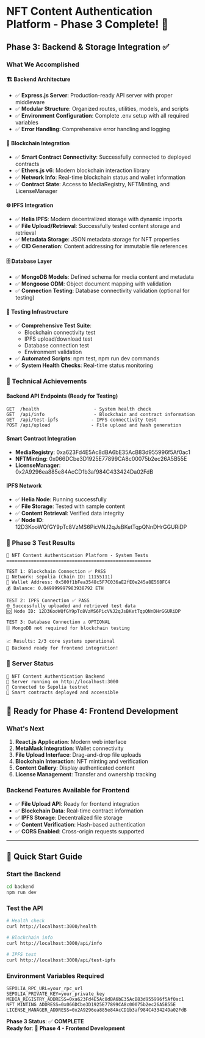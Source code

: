 # NFT Content Authentication Platform - Phase 3 Complete! 🎉

## Phase 3: Backend & Storage Integration ✅

### What We Accomplished

#### 🏗️ Backend Architecture
- ✅ **Express.js Server**: Production-ready API server with proper middleware
- ✅ **Modular Structure**: Organized routes, utilities, models, and scripts
- ✅ **Environment Configuration**: Complete .env setup with all required variables
- ✅ **Error Handling**: Comprehensive error handling and logging

#### 🔗 Blockchain Integration
- ✅ **Smart Contract Connectivity**: Successfully connected to deployed contracts
- ✅ **Ethers.js v6**: Modern blockchain interaction library
- ✅ **Network Info**: Real-time blockchain status and wallet information
- ✅ **Contract State**: Access to MediaRegistry, NFTMinting, and LicenseManager

#### 🌐 IPFS Integration
- ✅ **Helia IPFS**: Modern decentralized storage with dynamic imports
- ✅ **File Upload/Retrieval**: Successfully tested content storage and retrieval
- ✅ **Metadata Storage**: JSON metadata storage for NFT properties
- ✅ **CID Generation**: Content addressing for immutable file references

#### 🗄️ Database Layer
- ✅ **MongoDB Models**: Defined schema for media content and metadata
- ✅ **Mongoose ODM**: Object document mapping with validation
- ✅ **Connection Testing**: Database connectivity validation (optional for testing)

#### 🧪 Testing Infrastructure
- ✅ **Comprehensive Test Suite**: 
  - Blockchain connectivity test
  - IPFS upload/download test
  - Database connection test
  - Environment validation
- ✅ **Automated Scripts**: npm test, npm run dev commands
- ✅ **System Health Checks**: Real-time status monitoring

### 🔧 Technical Achievements

#### Backend API Endpoints (Ready for Testing)
```
GET  /health                    - System health check
GET  /api/info                  - Blockchain and contract information  
GET  /api/test-ipfs            - IPFS connectivity test
POST /api/upload               - File upload and hash generation
```

#### Smart Contract Integration
- **MediaRegistry**: 0xa623Fd4E5Ac8dBA6bE35AcB83d955996f5Af0ac1
- **NFTMinting**: 0x066DCbe3D1925E77899CA8c00075b2ec26A5B55E  
- **LicenseManager**: 0x2A9296ea885e84AcCD1b3af984C433424Da02FdB

#### IPFS Network
- ✅ **Helia Node**: Running successfully
- ✅ **File Storage**: Tested with sample content
- ✅ **Content Retrieval**: Verified data integrity
- ✅ **Node ID**: 12D3KooWQfGY9pTc8VzMS6PicVNJ2qJsBKetTqpQNnDHrGGURiDP

### 🎯 Phase 3 Test Results

```
🚀 NFT Content Authentication Platform - System Tests
=====================================================

TEST 1: Blockchain Connection ✅ PASS
📡 Network: sepolia (Chain ID: 11155111)
💼 Wallet Address: 0x500f1bFea3548c5F7C036aE2fE0e245a8E568FC4
💰 Balance: 0.049999997983938792 ETH

TEST 2: IPFS Connection ✅ PASS  
🌐 Successfully uploaded and retrieved test data
🆔 Node ID: 12D3KooWQfGY9pTc8VzMS6PicVNJ2qJsBKetTqpQNnDHrGGURiDP

TEST 3: Database Connection ⚠️ OPTIONAL
🗄️ MongoDB not required for blockchain testing

📈 Results: 2/3 core systems operational
🎉 Backend ready for frontend integration!
```

### 🚦 Server Status
```
🚀 NFT Content Authentication Backend
📡 Server running on http://localhost:3000
🔗 Connected to Sepolia testnet
📄 Smart contracts deployed and accessible
```

## 🎯 Ready for Phase 4: Frontend Development

### What's Next
1. **React.js Application**: Modern web interface
2. **MetaMask Integration**: Wallet connectivity  
3. **File Upload Interface**: Drag-and-drop file uploads
4. **Blockchain Interaction**: NFT minting and verification
5. **Content Gallery**: Display authenticated content
6. **License Management**: Transfer and ownership tracking

### Backend Features Available for Frontend
- ✅ **File Upload API**: Ready for frontend integration
- ✅ **Blockchain Data**: Real-time contract information
- ✅ **IPFS Storage**: Decentralized file storage
- ✅ **Content Verification**: Hash-based authentication
- ✅ **CORS Enabled**: Cross-origin requests supported

---

## 🔗 Quick Start Guide

### Start the Backend
```bash
cd backend
npm run dev
```

### Test the API
```bash
# Health check
curl http://localhost:3000/health

# Blockchain info  
curl http://localhost:3000/api/info

# IPFS test
curl http://localhost:3000/api/test-ipfs
```

### Environment Variables Required
```
SEPOLIA_RPC_URL=your_rpc_url
SEPOLIA_PRIVATE_KEY=your_private_key
MEDIA_REGISTRY_ADDRESS=0xa623Fd4E5Ac8dBA6bE35AcB83d955996f5Af0ac1
NFT_MINTING_ADDRESS=0x066DCbe3D1925E77899CA8c00075b2ec26A5B55E
LICENSE_MANAGER_ADDRESS=0x2A9296ea885e84AcCD1b3af984C433424Da02FdB
```

**Phase 3 Status**: ✅ **COMPLETE**  
**Ready for**: 🚀 **Phase 4 - Frontend Development**
